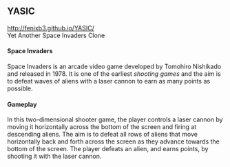 ## YASIC
http://fenixb3.github.io/YASIC/  
Yet Another Space Invaders Clone

#### Space Invaders
Space Invaders is an arcade video game developed by Tomohiro Nishikado and released in 1978. It is one of the earliest *shooting games* and the aim is to defeat waves of aliens with a laser cannon to earn as many points as possible.

#### Gameplay
In this two-dimensional shooter game, the player controls a laser cannon by moving it horizontally across the bottom of the screen and firing at descending aliens. The aim is to defeat all rows of  aliens that move horizontally back and forth across the screen as they advance towards the bottom of the screen. The player defeats an alien, and earns points, by shooting it with the laser cannon. 
